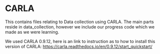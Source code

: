 # CARLA
This contains files relating to Data collection using CARLA. The main parts reside in data_collection, however we include our progress 
code which we made as we were learning.

We used CARLA 0.9.12, here is an link to instruction as to how to install this version of CARLA:
https://carla.readthedocs.io/en/0.9.12/start_quickstart/
